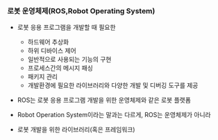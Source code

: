 ### 로봇 운영체제(ROS,Robot Operating System)

- 로봇 응용 프로그램을 개발할 때 필요한 
  - 하드웨어 추상화
  - 하위 디바이스 제어
  - 일반적으로 사용되는 기능의 구현
  - 프로세스간의 메시지 패싱
  - 패키지 관리
  - 개발환경에 필요한 라이브러리와 다양한 개발 및 디버깅 도구를 제공

- ROS는 로봇 응용 프로그램 개발을 위한 운영체제와 같은 로봇 플랫폼
- Robot Operation System이라는 말과는 다르게, ROS는 운영체제가 아니라
- 로봇 개발을 위한 라이브러리(혹은 프레임워크)